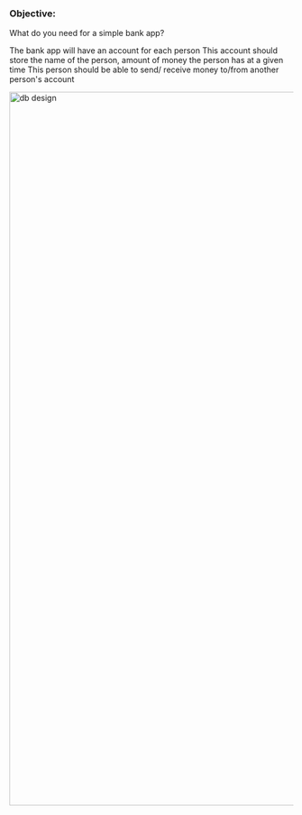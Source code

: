 ### Objective:

What do you need for a simple bank app?

The bank app will have an account for each person
This account should store the name of the person, amount of money the person has at a given time 
This person should be able to send/ receive money to/from another person's account


<img width="1265" alt="db design" src="https://user-images.githubusercontent.com/89355927/156254935-bef46aa6-f81d-49ad-9ad4-44f3bc34d4d6.png">
